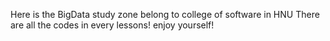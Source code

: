 Here is the BigData study zone belong to college of software in HNU
There are all the codes in every lessons!
enjoy yourself!